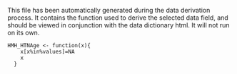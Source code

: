 This file has been automatically generated during the data derivation process.
It contains the function used to derive the selected data field, and should be viewed in conjunction with the data dictionary html.
It will not run on its own.


```
HMH_HTNAge <- function(x){
    x[x%in%values]=NA
    x
  }
```


